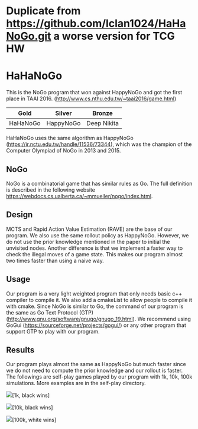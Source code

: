 Duplicate from https://github.com/lclan1024/HaHaNoGo.git
a worse version for TCG HW
===============
HaHaNoGo
===============
This is the NoGo program that won against HappyNoGo and got the first place in TAAI 2016. (http://www.cs.nthu.edu.tw/~taai2016/game.html) 

| Gold | Silver | Bronze |
| -------- | -------- | -------- |
| HaHaNoGo    | HappyNoGo     | Deep Nikita     |

HaHaNoGo uses the same algorithm as HappyNoGo (https://ir.nctu.edu.tw/handle/11536/73344), which was the champion of the Computer Olympiad of NoGo in 2013 and 2015.

## NoGo
NoGo is a combinatorial game that has similar rules as Go. The full definition is described in the following website https://webdocs.cs.ualberta.ca/~mmueller/nogo/index.html. 

## Design
MCTS and Rapid Action Value Estimation (RAVE) are the base of our program. We also use the same rollout policy as HappyNoGo. However, we do not use the prior knowledge mentioned in the paper to initial the unvisited nodes.
Another difference is that we implement a faster way to check the illegal moves of a game state. This makes our program almost two times faster than using a naive way. 

## Usage
Our program is a very light weighted program that only needs basic c++ compiler to compile it. We also add a cmakeList to allow people to compile it with cmake.
Since NoGo is similar to Go, the command of our program is the same as Go Text Protocol (GTP) (http://www.gnu.org/software/gnugo/gnugo_19.html). We recommend using GoGui (https://sourceforge.net/projects/gogui/) or any other program that support GTP to play with our program. 

## Results
Our program plays almost the same as HappyNoGo but much faster since we do not need to compute the prior knowledge and our rollout is faster. The followings are self-play games played by our program with 1k, 10k, 100k simulations. More examples are in the self-play directory. 

![](https://i.imgur.com/UntgrcE.png)[1k, black wins]

![](https://i.imgur.com/z9F5fM7.png)[10k, black wins]

![](https://i.imgur.com/q4jjAAJ.png)[100k, white wins]

